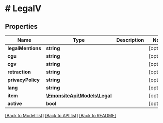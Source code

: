 # # LegalV

## Properties

Name | Type | Description | Notes
------------ | ------------- | ------------- | -------------
**legalMentions** | **string** |  | [optional]
**cgu** | **string** |  | [optional]
**cgv** | **string** |  | [optional]
**retraction** | **string** |  | [optional]
**privacyPolicy** | **string** |  | [optional]
**lang** | **string** |  | [optional]
**item** | [**\EmonsiteApi\Models\Legal**](Legal.md) |  | [optional]
**active** | **bool** |  | [optional]

[[Back to Model list]](../../README.md#models) [[Back to API list]](../../README.md#endpoints) [[Back to README]](../../README.md)
